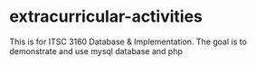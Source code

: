 # extracurricular-activities
This is for ITSC 3160 Database &amp; Implementation. The goal is to demonstrate and use mysql database and php
